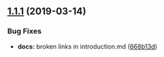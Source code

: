 ## [1.1.1](https://github.com/MathiasKandelborg/mona-starter-kit/compare/v1.1.0...v1.1.1) (2019-03-14)


### Bug Fixes

* **docs:** broken links in introduction.md ([668b13d](https://github.com/MathiasKandelborg/mona-starter-kit/commit/668b13d))
